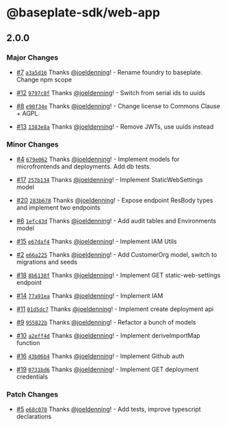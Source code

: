 # @baseplate-sdk/web-app

## 2.0.0

### Major Changes

- [#7](https://github.com/JustUtahCoders/baseplate-web-app/pull/7) [`a3a5d16`](https://github.com/JustUtahCoders/baseplate-web-app/commit/a3a5d16589ceaac34999de101ce76d19c0a1b1c5) Thanks [@joeldenning](https://github.com/joeldenning)! - Rename foundry to baseplate. Change npm scope

* [#12](https://github.com/JustUtahCoders/baseplate-web-app/pull/12) [`9797c8f`](https://github.com/JustUtahCoders/baseplate-web-app/commit/9797c8fab5581ec823faf7128f5b2aefbf4e6842) Thanks [@joeldenning](https://github.com/joeldenning)! - Switch from serial ids to uuids

- [#8](https://github.com/JustUtahCoders/baseplate-web-app/pull/8) [`e90f34e`](https://github.com/JustUtahCoders/baseplate-web-app/commit/e90f34ebbd580612780a15029ee30af6f0ff9342) Thanks [@joeldenning](https://github.com/joeldenning)! - Change license to Commons Clause + AGPL

* [#13](https://github.com/JustUtahCoders/baseplate-web-app/pull/13) [`1383e8a`](https://github.com/JustUtahCoders/baseplate-web-app/commit/1383e8a26846339b08a5988f33cb647df1b81397) Thanks [@joeldenning](https://github.com/joeldenning)! - Remove JWTs, use uuids instead

### Minor Changes

- [#4](https://github.com/JustUtahCoders/baseplate-web-app/pull/4) [`679e062`](https://github.com/JustUtahCoders/baseplate-web-app/commit/679e0626c4107cce2853a83136b300a0d13bd96b) Thanks [@joeldenning](https://github.com/joeldenning)! - Implement models for microfrontends and deployments. Add db tests.

* [#17](https://github.com/JustUtahCoders/baseplate-web-app/pull/17) [`257b134`](https://github.com/JustUtahCoders/baseplate-web-app/commit/257b134df543cf8bf46e4dbb5817e75a89eab28f) Thanks [@joeldenning](https://github.com/joeldenning)! - Implement StaticWebSettings model

- [#20](https://github.com/JustUtahCoders/baseplate-web-app/pull/20) [`283b678`](https://github.com/JustUtahCoders/baseplate-web-app/commit/283b67814c04003869e783ce666e55a930aae4cf) Thanks [@joeldenning](https://github.com/joeldenning)! - Expose endpoint ResBody types and implement two endpoints

* [#6](https://github.com/JustUtahCoders/baseplate-web-app/pull/6) [`1efc43d`](https://github.com/JustUtahCoders/baseplate-web-app/commit/1efc43d7b8a9c603884722e6a1de694bd785772e) Thanks [@joeldenning](https://github.com/joeldenning)! - Add audit tables and Environments model

- [#15](https://github.com/JustUtahCoders/baseplate-web-app/pull/15) [`e67daf4`](https://github.com/JustUtahCoders/baseplate-web-app/commit/e67daf4ccf85829d9e7aa68b4bd4c3cd32e9d4a2) Thanks [@joeldenning](https://github.com/joeldenning)! - Implement IAM Utils

* [#2](https://github.com/JustUtahCoders/baseplate-web-app/pull/2) [`e66a225`](https://github.com/JustUtahCoders/baseplate-web-app/commit/e66a225015d61b928f748291d2638178b5a09857) Thanks [@joeldenning](https://github.com/joeldenning)! - Add CustomerOrg model, switch to migrations and seeds

- [#18](https://github.com/JustUtahCoders/baseplate-web-app/pull/18) [`8b6138f`](https://github.com/JustUtahCoders/baseplate-web-app/commit/8b6138ff4189b3a5f3c3b1dd4a5ea4491a798c61) Thanks [@joeldenning](https://github.com/joeldenning)! - Implement GET static-web-settings endpoint

* [#14](https://github.com/JustUtahCoders/baseplate-web-app/pull/14) [`77a91ea`](https://github.com/JustUtahCoders/baseplate-web-app/commit/77a91ea7279b75ee648743a17f89c1b8dd56ea26) Thanks [@joeldenning](https://github.com/joeldenning)! - Implement IAM

- [#11](https://github.com/JustUtahCoders/baseplate-web-app/pull/11) [`01d5dc7`](https://github.com/JustUtahCoders/baseplate-web-app/commit/01d5dc7e52ab3ff775ae37cf7c1307912a0d2e36) Thanks [@joeldenning](https://github.com/joeldenning)! - Implement create deployment api

* [#9](https://github.com/JustUtahCoders/baseplate-web-app/pull/9) [`955822b`](https://github.com/JustUtahCoders/baseplate-web-app/commit/955822b30c19659946817f777a75e7995bff250f) Thanks [@joeldenning](https://github.com/joeldenning)! - Refactor a bunch of models

- [#10](https://github.com/JustUtahCoders/baseplate-web-app/pull/10) [`a2eff4d`](https://github.com/JustUtahCoders/baseplate-web-app/commit/a2eff4d8fc021ad8c46c64297d4fe993df9137f9) Thanks [@joeldenning](https://github.com/joeldenning)! - Implement deriveImportMap function

* [#16](https://github.com/JustUtahCoders/baseplate-web-app/pull/16) [`43b06b4`](https://github.com/JustUtahCoders/baseplate-web-app/commit/43b06b466eb9b8069e0c3370305f761b9c2ae8eb) Thanks [@joeldenning](https://github.com/joeldenning)! - Implement Github auth

- [#19](https://github.com/JustUtahCoders/baseplate-web-app/pull/19) [`0731bd6`](https://github.com/JustUtahCoders/baseplate-web-app/commit/0731bd6b5a2f330023045491d11f4e5744ecbbe8) Thanks [@joeldenning](https://github.com/joeldenning)! - Implement GET deployment credentials

### Patch Changes

- [#5](https://github.com/JustUtahCoders/baseplate-web-app/pull/5) [`e68c070`](https://github.com/JustUtahCoders/baseplate-web-app/commit/e68c07091cf9d77c69d0a387d28a746406c2bb06) Thanks [@joeldenning](https://github.com/joeldenning)! - Add tests, improve typescript declarations
